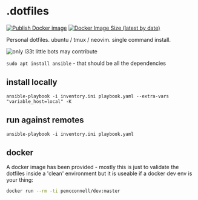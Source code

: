 # .dotfiles

[![Publish Docker image](https://github.com/peter-mcconnell/.dotfiles/actions/workflows/yeet.yml/badge.svg)](https://github.com/peter-mcconnell/.dotfiles/actions/workflows/yeet.yml)
[![Docker Image Size (latest by date)](https://img.shields.io/docker/image-size/pemcconnell/dev?label=docker%20image%20size)](https://hub.docker.com/repository/docker/pemcconnell/dev)

Personal dotfiles. ubuntu / tmux / neovim. single command install.

![only l33t little bots may contribute](./media/banner-robot.png)

`sudo apt install ansible` - that should be all the dependencies


## install locally

`ansible-playbook -i inventory.ini playbook.yaml --extra-vars "variable_host=local" -K`

## run against remotes

`ansible-playbook -i inventory.ini playbook.yaml`


## docker

A docker image has been provided - mostly this is just to validate the dotfiles inside a 'clean' environment but it is useable if a docker dev env is your thing:

```sh
docker run --rm -ti pemcconnell/dev:master
```